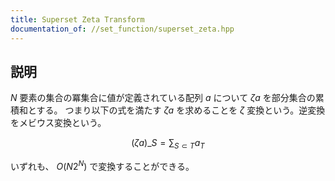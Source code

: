 ```yaml
---
title: Superset Zeta Transform
documentation_of: //set_function/superset_zeta.hpp
---
```


## 説明

$N$ 要素の集合の冪集合に値が定義されている配列 $a$ について $\zeta a$ を部分集合の累積和とする。
つまり以下の式を満たす $\zeta a$ を求めることを $\zeta$ 変換という。逆変換をメビウス変換という。

$$
(\zeta a)\_{S} = \sum_{S \subset T} a_T
$$

いずれも、 $O(N2^N)$ で変換することができる。
